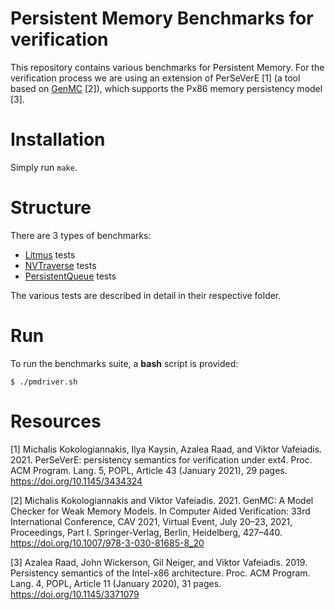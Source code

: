 # Persistent Memory Benchmarks for verification

This repository contains various benchmarks for Persistent Memory. For the verification process we are using an extension of PerSeVerE [1] (a tool based on [GenMC](https://github.com/MPI-SWS/genmc) [2]), which supports the Px86 memory persistency model [3].

# Installation

Simply run `make`.

# Structure

There are 3 types of benchmarks:

- [Litmus](/litmus) tests
- [NVTraverse](/NVTraverse) tests
- [PersistentQueue](/PersistentQueue) tests

The various tests are described in detail in their respective folder.

# Run

To run the benchmarks suite, a **bash** script is provided:

```$ ./pmdriver.sh```

# Resources

[1] Michalis Kokologiannakis, Ilya Kaysin, Azalea Raad, and Viktor Vafeiadis. 2021. PerSeVerE: persistency semantics for verification under ext4. Proc. ACM Program. Lang. 5, POPL, Article 43 (January 2021), 29 pages. https://doi.org/10.1145/3434324

[2] Michalis Kokologiannakis and Viktor Vafeiadis. 2021. GenMC: A Model Checker for Weak Memory Models. In Computer Aided Verification: 33rd International Conference, CAV 2021, Virtual Event, July 20–23, 2021, Proceedings, Part I. Springer-Verlag, Berlin, Heidelberg, 427–440. https://doi.org/10.1007/978-3-030-81685-8_20

[3] Azalea Raad, John Wickerson, Gil Neiger, and Viktor Vafeiadis. 2019. Persistency semantics of the Intel-x86 architecture. Proc. ACM Program. Lang. 4, POPL, Article 11 (January 2020), 31 pages. https://doi.org/10.1145/3371079
